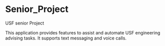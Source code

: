 # Senior_Project

USF senior Project 

This application provides features to assist and automate USF engineering advising tasks. It supports text messaging and voice calls.
